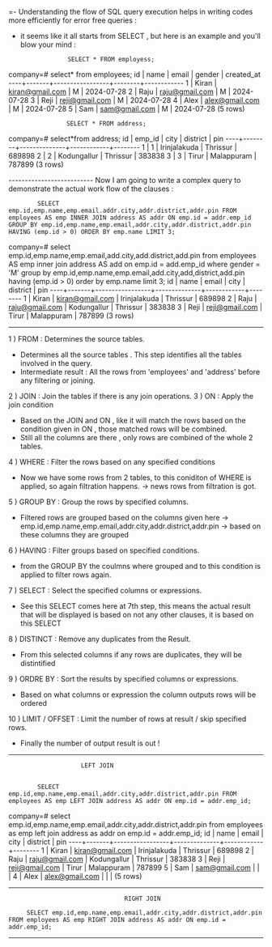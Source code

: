  =- Understanding the flow of SQL query execution helps in writing codes more efficiently for error free queries  :

 - it seems like it all starts from SELECT , but here is an example and you'll blow your mind : 




                    SELECT * FROM employess;

company=# select* from employees;
 id | name  |      email      | gender | created_at
----+-------+-----------------+--------+------------
  1 | Kiran | kiran@gmail.com | M      | 2024-07-28
  2 | Raju  | raju@gmail.com  | M      | 2024-07-28
  3 | Reji  | reji@gmail.com  | M      | 2024-07-28
  4 | Alex  | alex@gmail.com  | M      | 2024-07-28
  5 | Sam   | sam@gmail.com   | M      | 2024-07-28
(5 rows)

                    SELECT * FROM address;

company=# select*from address;
 id | emp_id |     city     |  district  |  pin
----+--------+--------------+------------+--------
  1 |      1 | Irinjalakuda | Thrissur   | 689898
  2 |      2 | Kodungallur  | Thrissur   | 383838
  3 |      3 | Tirur        | Malappuram | 787899
(3 rows)


-------------------------- Now I am going to write a complex query to demonstrate the actual work flow of the clauses :

            SELECT emp.id,emp.name,emp.email.addr.city,addr.district,addr.pin FROM employees AS emp INNER JOIN address AS addr ON emp.id = addr.emp_id GROUP BY emp.id,emp.name,emp.email,addr.city,addr.district,addr.pin HAVING (emp.id > 0) ORDER BY emp.name LIMIT 3;



 company=# select emp.id,emp.name,emp.email,add.city,add.district,add.pin from employees AS emp inner join address AS add on emp.id = add.emp_id where gender = 'M' group by emp.id,emp.name,emp.email,add.city,add,district,add.pin having (emp.id > 0) order by emp.name limit 3;
 id | name  |      email      |     city     |  district  |  pin
----+-------+-----------------+--------------+------------+--------
  1 | Kiran | kiran@gmail.com | Irinjalakuda | Thrissur   | 689898
  2 | Raju  | raju@gmail.com  | Kodungallur  | Thrissur   | 383838
  3 | Reji  | reji@gmail.com  | Tirur        | Malappuram | 787899
(3 rows)

--------------------------------------------------------------------------------------------------------------

1 ) FROM  : Determines the source tables.
- Determines all the source tables . This step identifies all the tables involved in the query.
- Intermediate result : All the rows from 'employees' and 'address' before any filtering or joining.


2 ) JOIN : Join the tables if there is any join operations.
3 ) ON   : Apply the join condition
- Based on the JOIN and ON , like it will match the rows based on the condition given in ON , those matched rows will be combined.
- Still all the columns are there , only rows are combined of the whole 2 tables.


4 ) WHERE : Filter the rows based on any specified conditions
- Now we have some rows from 2 tables, to this coniditon of WHERE is applied, so again filtration happens. -> news rows from filtration is got.

5 ) GROUP BY : Group the rows by specified columns.
- Filtered rows are grouped based on the columns given here -> emp.id,emp.name,emp.email,addr.city,addr.district,addr.pin  -> based on these columns they are grouped

6 ) HAVING : Filter groups based on specified conditions.
- from the GROUP BY the coulmns where grouped and to this condition is applied to filter rows again.

7 ) SELECT : Select the specified columns or expressions.
- See this SELECT comes here at 7th step, this means the actual result that will be displayed is based on not any other clauses, it is based on this SELECT

8 ) DISTINCT : Remove any duplicates from the Result.
- From this selected columns if any rows are duplicates, they will be distintified

9 ) ORDRE BY : Sort the results by specified columns or expressions.
- Based on what columns or expression the column outputs rows will be ordered 


10 ) LIMIT / OFFSET : Limit the number of rows at result / skip specified rows.
- Finally the number of output result is out !

---------------------------------------------------------------------------------------------------------------



                        LEFT JOIN 


            SELECT emp.id,emp.name,emp.email,addr.city,addr.district,addr.pin FROM employees AS emp LEFT JOIN address AS addr ON emp.id = addr.emp_id;



company=# select emp.id,emp.name,emp.email,addr.city,addr.district,addr.pin from employees as emp left join address as addr on emp.id = addr.emp_id;
 id | name  |      email      |     city     |  district  |  pin
----+-------+-----------------+--------------+------------+--------
  1 | Kiran | kiran@gmail.com | Irinjalakuda | Thrissur   | 689898
  2 | Raju  | raju@gmail.com  | Kodungallur  | Thrissur   | 383838
  3 | Reji  | reji@gmail.com  | Tirur        | Malappuram | 787899
  5 | Sam   | sam@gmail.com   |              |            |
  4 | Alex  | alex@gmail.com  |              |            |
(5 rows)


-----------------------------------------------------------------------------------------------------------------------


                                    RIGHT JOIN

         SELECT emp.id,emp.name,emp.email,addr.city,addr.district,addr.pin FROM employees AS emp RIGHT JOIN address AS addr ON emp.id = addr.emp_id;                                    

-----------------------------------------------------------------------------------------------------------         

